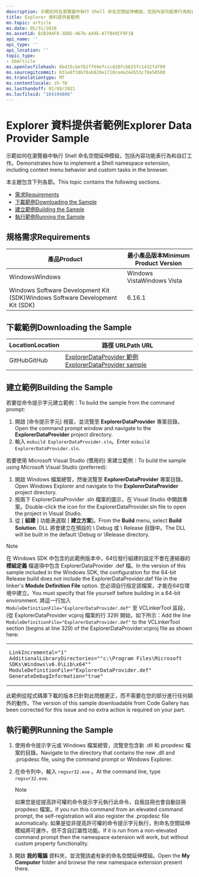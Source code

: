 ```yaml
---
description: 示範如何在瀏覽器中執行 Shell 命名空間延伸模組，包括內容功能表行為和自訂工作。
title: Explorer 資料提供者範例
ms.topic: article
ms.date: 05/31/2018
ms.assetid: B1B20AF8-3DDE-467b-A49E-A77849CF9F1B
api_name: ''
api_type: ''
api_location: ''
topic_type:
- kbArticle
ms.openlocfilehash: 6bd15cbef62ff69efcccd28fcb625fc1432fdf89
ms.sourcegitcommit: 831e8f3db78ab820e1710cede244553c70e50500
ms.translationtype: MT
ms.contentlocale: zh-TW
ms.lasthandoff: 01/08/2021
ms.locfileid: "104194806"
---
```

# <a name="explorer-data-provider-sample"></a><span data-ttu-id="67989-103">Explorer 資料提供者範例</span><span class="sxs-lookup"><span data-stu-id="67989-103">Explorer Data Provider Sample</span></span>

<span data-ttu-id="67989-104">示範如何在瀏覽器中執行 Shell 命名空間延伸模組，包括內容功能表行為和自訂工作。</span><span class="sxs-lookup"><span data-stu-id="67989-104">Demonstrates how to implement a Shell namespace extension, including context menu behavior and custom tasks in the browser.</span></span>

<span data-ttu-id="67989-105">本主題包含下列各節。</span><span class="sxs-lookup"><span data-stu-id="67989-105">This topic contains the following sections.</span></span>

-   [<span data-ttu-id="67989-106">需求</span><span class="sxs-lookup"><span data-stu-id="67989-106">Requirements</span></span>](#requirements)
-   [<span data-ttu-id="67989-107">下載範例</span><span class="sxs-lookup"><span data-stu-id="67989-107">Downloading the Sample</span></span>](#downloading-the-sample)
-   [<span data-ttu-id="67989-108">建立範例</span><span class="sxs-lookup"><span data-stu-id="67989-108">Building the Sample</span></span>](#building-the-sample)
-   [<span data-ttu-id="67989-109">執行範例</span><span class="sxs-lookup"><span data-stu-id="67989-109">Running the Sample</span></span>](#running-the-sample)

## <a name="requirements"></a><span data-ttu-id="67989-110">規格需求</span><span class="sxs-lookup"><span data-stu-id="67989-110">Requirements</span></span>



| <span data-ttu-id="67989-111">產品</span><span class="sxs-lookup"><span data-stu-id="67989-111">Product</span></span>                                | <span data-ttu-id="67989-112">最小產品版本</span><span class="sxs-lookup"><span data-stu-id="67989-112">Minimum Product Version</span></span> |
|----------------------------------------|-------------------------|
| <span data-ttu-id="67989-113">Windows</span><span class="sxs-lookup"><span data-stu-id="67989-113">Windows</span></span>                                | <span data-ttu-id="67989-114">Windows Vista</span><span class="sxs-lookup"><span data-stu-id="67989-114">Windows Vista</span></span>           |
| <span data-ttu-id="67989-115">Windows Software Development Kit (SDK)</span><span class="sxs-lookup"><span data-stu-id="67989-115">Windows Software Development Kit (SDK)</span></span> | <span data-ttu-id="67989-116">6.1</span><span class="sxs-lookup"><span data-stu-id="67989-116">6.1</span></span>                     |



 

## <a name="downloading-the-sample"></a><span data-ttu-id="67989-117">下載範例</span><span class="sxs-lookup"><span data-stu-id="67989-117">Downloading the Sample</span></span>

| <span data-ttu-id="67989-118">Location</span><span class="sxs-lookup"><span data-stu-id="67989-118">Location</span></span>      | <span data-ttu-id="67989-119">路徑 URL</span><span class="sxs-lookup"><span data-stu-id="67989-119">Path URL</span></span>                                                                                             |
|---------------|------------------------------------------------------------------------------------------------------|
| <span data-ttu-id="67989-120">GitHub</span><span class="sxs-lookup"><span data-stu-id="67989-120">GitHub</span></span>  | [<span data-ttu-id="67989-121">ExplorerDataProvider 範例</span><span class="sxs-lookup"><span data-stu-id="67989-121">ExplorerDataProvider sample</span></span>](https://github.com/microsoft/Windows-classic-samples/tree/master/Samples/Win7Samples/winui/shell/shellextensibility/explorerdataprovider) |

## <a name="building-the-sample"></a><span data-ttu-id="67989-122">建立範例</span><span class="sxs-lookup"><span data-stu-id="67989-122">Building the Sample</span></span>

<span data-ttu-id="67989-123">若要從命令提示字元建立範例：</span><span class="sxs-lookup"><span data-stu-id="67989-123">To build the sample from the command prompt:</span></span>

1.  <span data-ttu-id="67989-124">開啟 [命令提示字元] 視窗，並流覽至 **ExplorerDataProvider** 專案目錄。</span><span class="sxs-lookup"><span data-stu-id="67989-124">Open the command prompt window and navigate to the **ExplorerDataProvider** project directory.</span></span>
2.  <span data-ttu-id="67989-125">輸入 `msbuild ExplorerDataProvider.sln`。</span><span class="sxs-lookup"><span data-stu-id="67989-125">Enter `msbuild ExplorerDataProvider.sln`.</span></span>

<span data-ttu-id="67989-126">若要使用 Microsoft Visual Studio (慣用的) 來建立範例：</span><span class="sxs-lookup"><span data-stu-id="67989-126">To build the sample using Microsoft Visual Studio (preferred):</span></span>

1.  <span data-ttu-id="67989-127">開啟 Windows 檔案總管，然後流覽至 **ExplorerDataProvider** 專案目錄。</span><span class="sxs-lookup"><span data-stu-id="67989-127">Open Windows Explorer and navigate to the **ExplorerDataProvider** project directory.</span></span>
2.  <span data-ttu-id="67989-128">按兩下 ExplorerDataProvider .sln 檔案的圖示，在 Visual Studio 中開啟專案。</span><span class="sxs-lookup"><span data-stu-id="67989-128">Double-click the icon for the ExplorerDataProvider.sln file to open the project in Visual Studio.</span></span>
3.  <span data-ttu-id="67989-129">從 [ **組建** ] 功能表選取 [ **建立方案**]。</span><span class="sxs-lookup"><span data-stu-id="67989-129">From the **Build** menu, select **Build Solution**.</span></span> <span data-ttu-id="67989-130">DLL 將會建立在預設的 \\ Debug 或 \\ Release 目錄中。</span><span class="sxs-lookup"><span data-stu-id="67989-130">The DLL will be built in the default \\Debug or \\Release directory.</span></span>

> [!Note]  
> <span data-ttu-id="67989-131">在 Windows SDK 中包含的此範例版本中，64位發行組建的設定不會在連結器的 **模組定義** 檔選項中包含 ExplorerDataProvider .def 檔。</span><span class="sxs-lookup"><span data-stu-id="67989-131">In the version of this sample included in the Windows SDK, the configuration for the 64-bit Release build does not include the ExplorerDataProvider.def file in the linker's **Module Definition File** option.</span></span> <span data-ttu-id="67989-132">您必須自行指定該檔案，才能在64位環境中建立。</span><span class="sxs-lookup"><span data-stu-id="67989-132">You must specify that file yourself before building in a 64-bit environment.</span></span> <span data-ttu-id="67989-133">將這一行加入 `ModuleDefinitionFile="ExplorerDataProvider.def"` 至 VCLinkerTool 區段， (從 ExplorerDataProvider vcproj 檔案的行 329) 開始，如下所示：</span><span class="sxs-lookup"><span data-stu-id="67989-133">Add the line `ModuleDefinitionFile="ExplorerDataProvider.def"` to the VCLinkerTool section (begins at line 329) of the ExplorerDataProvider.vcproj file as shown here:</span></span>
>
> <span codelanguage=""></span>
>
> <table>
> <colgroup>
> <col style="width: 100%" />
> </colgroup>
> <tbody>
> <tr class="odd">
> <td><pre><code>LinkIncremental=&quot;1&quot;
> AdditionalLibraryDirectories=&quot;&quot;c:\Program Files\Microsoft SDKs\Windows\v6.0\Lib\x64&quot;&quot;
> ModuleDefinitionFile=&quot;ExplorerDataProvider.def&quot;
> GenerateDebugInformation=&quot;true&quot;</code></pre></td>
> </tr>
> </tbody>
> </table> 
>
> <span data-ttu-id="67989-134">此範例從程式碼庫下載的版本已針對此問題更正，而不需要在您的部分進行任何額外的動作。</span><span class="sxs-lookup"><span data-stu-id="67989-134">The version of this sample downloadable from Code Gallery has been corrected for this issue and no extra action is required on your part.</span></span>
>
>  
>
> ## <a name="running-the-sample"></a><span data-ttu-id="67989-135">執行範例</span><span class="sxs-lookup"><span data-stu-id="67989-135">Running the Sample</span></span>
>
> 1.  <span data-ttu-id="67989-136">使用命令提示字元或 Windows 檔案總管，流覽至包含新 .dll 和 propdesc 檔案的目錄。</span><span class="sxs-lookup"><span data-stu-id="67989-136">Navigate to the directory that contains the new .dll and .propdesc file, using the command prompt or Windows Explorer.</span></span>
> 2.  <span data-ttu-id="67989-137">在命令列中，輸入 `regsvr32.exe` 。</span><span class="sxs-lookup"><span data-stu-id="67989-137">At the command line, type `regsvr32.exe`.</span></span>
>     > [!Note]  
>     > <span data-ttu-id="67989-138">如果您是從提高許可權的命令提示字元執行此命令，自我註冊也會自動註冊 propdesc 檔案。</span><span class="sxs-lookup"><span data-stu-id="67989-138">If you run this command from an elevated command prompt, the self-registration will also register the .propdesc file automatically.</span></span> <span data-ttu-id="67989-139">如果是從非提高許可權的命令提示字元執行，則命名空間延伸模組將可運作，但不含自訂屬性功能。</span><span class="sxs-lookup"><span data-stu-id="67989-139">If it is run from a non-elevated command prompt then the namespace extension will work, but without custom property functionality.</span></span>
>
>      
>
> 3.  <span data-ttu-id="67989-140">開啟 **我的電腦** 資料夾，並流覽該處有新的命名空間延伸模組。</span><span class="sxs-lookup"><span data-stu-id="67989-140">Open the **My Computer** folder and browse the new namespace extension present there.</span></span>
>
>  
>
>  
>


